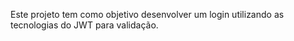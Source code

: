 Este projeto tem como objetivo desenvolver um login utilizando as tecnologias do JWT para validação.